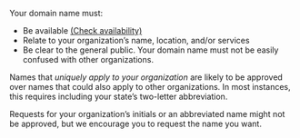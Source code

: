 Your domain name must:

- Be available [(Check availability)](https://beta.get.gov/)
- Relate to your organization’s name, location, and/or services
- Be clear to the general public. Your domain name must not be easily confused with other organizations.

Names that <em>uniquely apply to your organization</em> are likely to be approved over names that could also apply to other organizations. In most instances, this requires including your state’s two-letter abbreviation. 

Requests for your organization’s initials or an abbreviated name might not be approved, but we encourage you to request the name you want.
